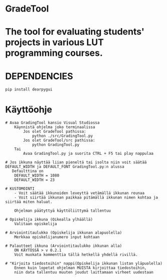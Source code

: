 # GradeTool
# The tool for evaluating students' projects in various LUT programming courses.

# DEPENDENCIES
    pip install dearpygui

# Käyttöohje

    # Avaa GradingTool kansio Visual Studiossa
        Käynnistä ohjelma joko terminaalissa 
            Jos olet GradeTool pathissa: 
                python ./src/GradingTool.py
            Jos olet GradeTool/src pathissa:
                python GradingTool.py
        Tai  
            Avaa GradingTool.py ja suorita CTRL + F5 tai play nappulaa

    # Jos ikkuna näyttää liian pieneltä tai isolta niin voit säätää DEFAULT_WIDTH ja DEFAULT_FONT GradingTool.py:n alussa
       Defaulttina on
        DEFAULT_WIDTH = 1080
        DEFAULT_WIDTH = 23

    # KUSTOMOINTI
        - Voit säätää ikkunoiden leveyttä vetämällä ikkunan reunaa 
        - Voit siirtää ikkunan paikkaa pitämällä ikkunan nimen kohtaa ja siirtää miten haluat.
        
        Ohjelman päätyttyä käyttöliittymä tallentuu 
     
    # Opiskelija ikkuna (Oikealla ylhäällä)
        Valitaan opiskelija

    # Arviointitaulukko (Opiskelija ikkunan alapuolella)
        Merkkaa opiskelijanumero input kohtaan

    # Palautteet ikkuna (Arviointitaulukko ikkunan alla)
        ON KÄYTÖSSÄ > v 0.2.1
        Voit muokata kommenttia tällä hetkellä yhdellä rivillä.

    # "Kirjoita tiedostoihin" nappi(Opiskelija ikkunan listan yläpuolella)
        Ennen kuin lopetat ohjelman MUISTA kirjoittaa tiedostoihin,
        niin data tallentuu muuten joudut laittamaan virheet uudestaan 
